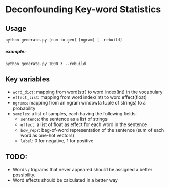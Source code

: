 # Deconfounding Key-word Statistics 

## Usage
```python generate.py [num-to-gen] [ngram] [--rebuild]```

##### example: 
```python generate.py 1000 3 --rebuild```


## Key variables
- `word_dict`: mapping from word(str) to word index(int) in the vocabulary
- `effect_list`: mapping from word index(int) to word effect(float) 
- `ngrams`: mapping from an ngram window(a tuple of strings) to a probability
- `samples`: a list of samples, each having the following fields:
    * `sentence`: the sentence as a list of strings
    * `effect`: a list of float as effect for each word in the sentence
    * `bow_repr`: bag-of-word representation of the sentence (sum of each word as one-hot vectors)
    * `label`: 0 for negative, 1 for positive

## TODO:
- Words / trigrams that never appeared should be assigned a better possibility.
- Word effects should be calculated in a better way


